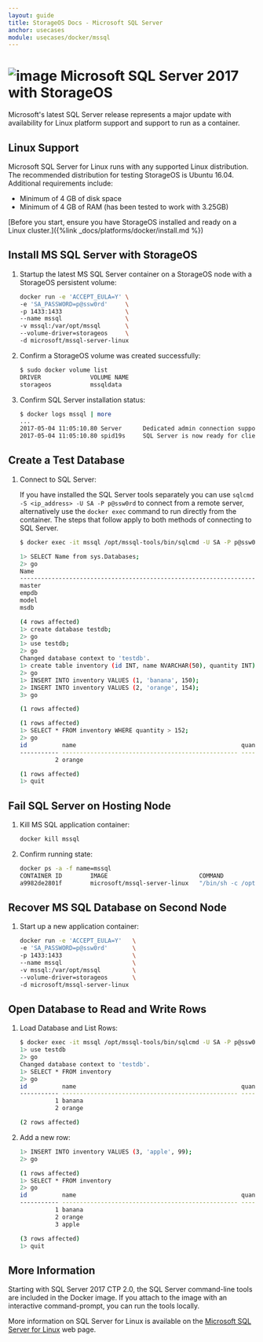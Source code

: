 ```yaml
---
layout: guide
title: StorageOS Docs - Microsoft SQL Server
anchor: usecases
module: usecases/docker/mssql
---
```


# ![image](/images/docs/explore/mssqllogo.png) Microsoft SQL Server 2017 with StorageOS

 Microsoft's latest SQL Server release represents a major update with
 availability for Linux platform support and support to run as a container.

## Linux Support

Microsoft SQL Server for Linux runs with any supported Linux distribution.  The
recommended distribution for testing StorageOS is Ubuntu 16.04.  Additional
requirements include:

* Minimum of 4 GB of disk space
* Minimum of 4 GB of RAM (has been tested to work with 3.25GB)

[Before you start, ensure you have StorageOS installed and ready on a Linux
cluster.]({%link _docs/platforms/docker/install.md %})

## Install MS SQL Server with StorageOS

1. Startup the latest MS SQL Server container on a StorageOS node with a
   StorageOS persistent volume:

   ```bash
   docker run -e 'ACCEPT_EULA=Y' \
   -e 'SA_PASSWORD=p@ssw0rd'     \
   -p 1433:1433                  \
   --name mssql                  \
   -v mssql:/var/opt/mssql       \
   --volume-driver=storageos     \
   -d microsoft/mssql-server-linux
   ```

1. Confirm a StorageOS volume was created successfully:

   ```bash
   $ sudo docker volume list
   DRIVER              VOLUME NAME
   storageos           mssqldata
   ```

1. Confirm SQL Server installation status:

   ```bash
   $ docker logs mssql | more
   ...
   2017-05-04 11:05:10.80 Server      Dedicated admin connection support was established for listening locally on port 1434.
   2017-05-04 11:05:10.80 spid19s     SQL Server is now ready for client connections. This is an informational message; no user action is required.
   ```

## Create a Test Database

1. Connect to SQL Server:

   If you have installed the SQL Server tools separately you can use
   `sqlcmd -S <ip_address> -U SA -P p@ssw0rd` to connect from a remote server,
   alternatively use the `docker exec` command to run directly from the
   container.  The steps that follow apply to both methods of connecting to SQL
   Server.

   ```bash
   $ docker exec -it mssql /opt/mssql-tools/bin/sqlcmd -U SA -P p@ssw0rd

   1> SELECT Name from sys.Databases;
   2> go
   Name
   --------------------------------------------------------------------------------------------------------------------------------
   master
   empdb
   model
   msdb

   (4 rows affected)
   1> create database testdb;
   2> go
   1> use testdb;
   2> go
   Changed database context to 'testdb'.
   1> create table inventory (id INT, name NVARCHAR(50), quantity INT);
   2> go
   1> INSERT INTO inventory VALUES (1, 'banana', 150);
   2> INSERT INTO inventory VALUES (2, 'orange', 154);
   3> go

   (1 rows affected)

   (1 rows affected)
   1> SELECT * FROM inventory WHERE quantity > 152;
   2> go
   id          name                                               quantity
   ----------- -------------------------------------------------- -----------
             2 orange                                                     154

   (1 rows affected)
   1> quit
   ```

## Fail SQL Server on Hosting Node

1. Kill MS SQL application container:

   ```bash
   docker kill mssql
   ```

1. Confirm running state:

   ```bash
   docker ps -a -f name=mssql
   CONTAINER ID        IMAGE                          COMMAND                  CREATED             STATUS                       PORTS               NAMES
   a9982de2801f        microsoft/mssql-server-linux   "/bin/sh -c /opt/mssq"   12 minutes ago      Exited (137) 2 minutes ago                       mssql
   ```

## Recover MS SQL Database on Second Node

1. Start up a new application container:

   ```bash
   docker run -e 'ACCEPT_EULA=Y'   \
   -e 'SA_PASSWORD=p@ssw0rd'       \
   -p 1433:1433                    \
   --name mssql                    \
   -v mssql:/var/opt/mssql         \
   --volume-driver=storageos       \
   -d microsoft/mssql-server-linux
   ```

## Open Database to Read and Write Rows

1. Load Database and List Rows:

   ```bash
   $ docker exec -it mssql /opt/mssql-tools/bin/sqlcmd -U SA -P p@ssw0rd
   1> use testdb
   2> go
   Changed database context to 'testdb'.
   1> SELECT * FROM inventory
   2> go
   id          name                                               quantity
   ----------- -------------------------------------------------- -----------
             1 banana                                                     150
             2 orange                                                     154

   (2 rows affected)
   ```

1. Add a new row:

   ```bash
   1> INSERT INTO inventory VALUES (3, 'apple', 99);
   2> go

   (1 rows affected)
   1> SELECT * FROM inventory
   2> go
   id          name                                               quantity
   ----------- -------------------------------------------------- -----------
             1 banana                                                     150
             2 orange                                                     154
             3 apple                                                       99

   (3 rows affected)
   1> quit
   ```

## More Information

Starting with SQL Server 2017 CTP 2.0, the SQL Server command-line tools are
included in the Docker image. If you attach to the image with an interactive
command-prompt, you can run the tools locally.

More information on SQL Server for Linux is available on the
[Microsoft SQL Server for Linux](https://docs.microsoft.com/en-us/sql/linux/sql-server-linux-overview)
web page.
